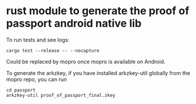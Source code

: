# rust module to generate the proof of passport android native lib

To run tests and see logs:
```
cargo test --release -- --nocapture
```

Could be replaced by mopro once mopro is available on Android.

To generate the arkzkey, if you have installed arkzkey-util globally from the mopro repo, you can run
```
cd passport
arkzkey-util proof_of_passport_final.zkey
```